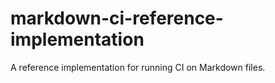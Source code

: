 # markdown-ci-reference-implementation
A reference implementation for running CI on Markdown files.
